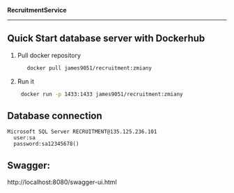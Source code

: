 **RecruitmentService**

----
## Quick Start database server with Dockerhub

1. Pull docker repository

   ```bash
      docker pull james9051/recruitment:zmiany
   ```

1. Run it

   ```bash
    docker run -p 1433:1433 james9051/recruitment:zmiany
   ```
   
## Database connection
 ```
Microsoft SQL Server RECRUITMENT@135.125.236.101
   user:sa 
   password:sa12345678()
   ```
   
## Swagger: 

  http://localhost:8080/swagger-ui.html
